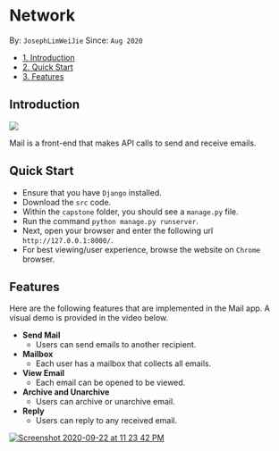 # Network
By: `JosephLimWeiJie` Since: `Aug 2020`

* [1. Introduction](#introduction)
* [2. Quick Start](#quickstart)
* [3. Features](#features)

<a name="introduction"></a>
## Introduction
<img align="center" src="https://user-images.githubusercontent.com/59989652/95487741-4d99d080-09c7-11eb-82bd-a7558d9ca812.png">

Mail is a front-end that makes API calls to send and receive emails.

<a name="quickstart"></a>
## Quick Start
+ Ensure that you have `Django` installed. 
+ Download the `src` code.
+ Within the `capstone` folder, you should see a `manage.py` file.
+ Run the command `python manage.py runserver`.
+ Next, open your browser and enter the following url `http://127.0.0.1:8000/`.
+ For best viewing/user experience, browse the website on `Chrome` browser.

<a name="features"></a>
## Features
Here are the following features that are implemented in the Mail app. A visual demo is provided in the video below.
+ **Send Mail**
  + Users can send emails to another recipient.
+ **Mailbox**
  + Each user has a mailbox that collects all emails.
+ **View Email**
  + Each email can be opened to be viewed.
+ **Archive and Unarchive**
  + Users can archive or unarchive email.
+ **Reply** 
  + Users can reply to any received email.


[![Screenshot 2020-09-22 at 11 23 42 PM](https://user-images.githubusercontent.com/59989652/95487987-98b3e380-09c7-11eb-9155-86c8ad5c1421.png)](https://youtu.be/jSLtCOdGjj4)



